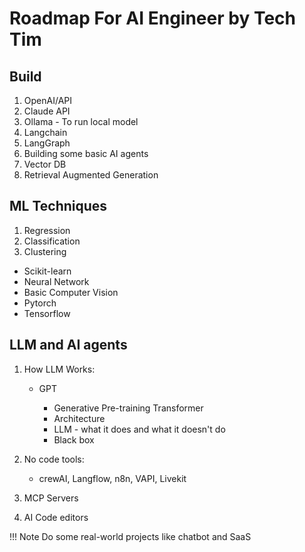 # Roadmap For AI Engineer by Tech Tim

## Build

1. OpenAI/API
2. Claude API
3. Ollama - To run local model
4. Langchain
5. LangGraph
6. Building some basic AI agents
7. Vector DB
8. Retrieval Augmented Generation

## ML Techniques

1. Regression
2. Classification
3. Clustering

- Scikit-learn
- Neural Network
- Basic Computer Vision
- Pytorch
- Tensorflow

## LLM and AI agents

1. How LLM Works:
    - GPT

        - Generative Pre-training Transformer
        - Architecture
        - LLM - what it does and what it doesn't do
        - Black box

2. No code tools:
    - crewAI, Langflow, n8n, VAPI, Livekit

3. MCP Servers
4. AI Code editors

!!! Note
    Do some real-world projects like chatbot and SaaS

